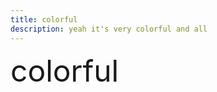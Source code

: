 ```yaml
---
title: colorful
description: yeah it's very colorful and all
---
```

<span class='colorful'>colorful</span>
<link rel="preload" href="hue-colorful.css" as="style">
<link rel="stylesheet" type="text/css" href="hue-colorful.css">
<style>
    .colorful{font-size: 48px; margin-top: 0;}
</style>
